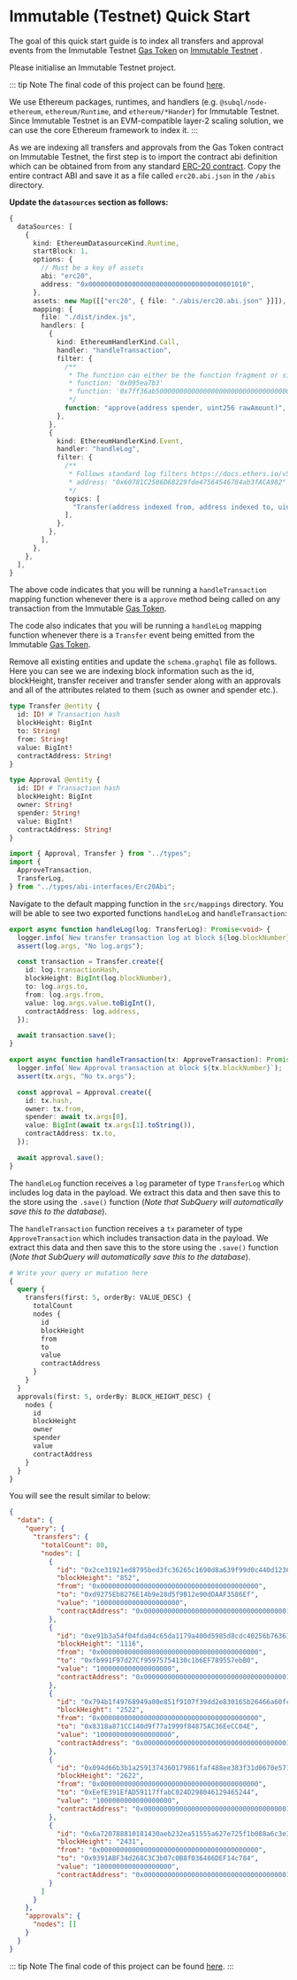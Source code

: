 # Immutable (Testnet) Quick Start

The goal of this quick start guide is to index all transfers and approval events from the Immutable Testnet [Gas Token](https://immutable-testnet.blockscout.com/token/0x0000000000000000000000000000000000001010) on [Immutable Testnet](https://immutable-testnet.blockscout.com) .

<!-- @include: ../snippets/evm-quickstart-reference.md -->

Please initialise an Immutable Testnet project.

::: tip Note
The final code of this project can be found [here](https://github.com/subquery/ethereum-subql-starter/blob/main/Immutable/immutable-testnet-starter/).

We use Ethereum packages, runtimes, and handlers (e.g. `@subql/node-ethereum`, `ethereum/Runtime`, and `ethereum/*Hander`) for Immutable Testnet. Since Immutable Testnet is an EVM-compatible layer-2 scaling solution, we can use the core Ethereum framework to index it.
:::

<!-- @include: ../snippets/evm-manifest-intro.md#level2 -->

As we are indexing all transfers and approvals from the Gas Token contract on Immutable Testnet, the first step is to import the contract abi definition which can be obtained from from any standard [ERC-20 contract](https://ethereum.org/en/developers/docs/standards/tokens/erc-20/). Copy the entire contract ABI and save it as a file called `erc20.abi.json` in the `/abis` directory.

**Update the `datasources` section as follows:**

```ts
{
  dataSources: [
    {
      kind: EthereumDatasourceKind.Runtime,
      startBlock: 1,
      options: {
        // Must be a key of assets
        abi: "erc20",
        address: "0x0000000000000000000000000000000000001010",
      },
      assets: new Map([["erc20", { file: "./abis/erc20.abi.json" }]]),
      mapping: {
        file: "./dist/index.js",
        handlers: [
          {
            kind: EthereumHandlerKind.Call,
            handler: "handleTransaction",
            filter: {
              /**
               * The function can either be the function fragment or signature
               * function: '0x095ea7b3'
               * function: '0x7ff36ab500000000000000000000000000000000000000000000000000000000'
               */
              function: "approve(address spender, uint256 rawAmount)",
            },
          },
          {
            kind: EthereumHandlerKind.Event,
            handler: "handleLog",
            filter: {
              /**
               * Follows standard log filters https://docs.ethers.io/v5/concepts/events/
               * address: "0x60781C2586D68229fde47564546784ab3fACA982"
               */
              topics: [
                "Transfer(address indexed from, address indexed to, uint256 amount)",
              ],
            },
          },
        ],
      },
    },
  ],
}
```

The above code indicates that you will be running a `handleTransaction` mapping function whenever there is a `approve` method being called on any transaction from the Immutable [Gas Token](https://immutable-testnet.blockscout.com/token/0x0000000000000000000000000000000000001010).

The code also indicates that you will be running a `handleLog` mapping function whenever there is a `Transfer` event being emitted from the Immutable [Gas Token](https://immutable-testnet.blockscout.com/token/0x0000000000000000000000000000000000001010).

<!-- @include: ../snippets/evm-manifest-note.md -->

<!-- @include: ../snippets/schema-intro-level2.md -->

Remove all existing entities and update the `schema.graphql` file as follows. Here you can see we are indexing block information such as the id, blockHeight, transfer receiver and transfer sender along with an approvals and all of the attributes related to them (such as owner and spender etc.).

```graphql
type Transfer @entity {
  id: ID! # Transaction hash
  blockHeight: BigInt
  to: String!
  from: String!
  value: BigInt!
  contractAddress: String!
}

type Approval @entity {
  id: ID! # Transaction hash
  blockHeight: BigInt
  owner: String!
  spender: String!
  value: BigInt!
  contractAddress: String!
}
```

<!-- @include: ../snippets/note-on-entity-relationships.md -->

<!-- @include: ../snippets/evm-codegen.md -->

```ts
import { Approval, Transfer } from "../types";
import {
  ApproveTransaction,
  TransferLog,
} from "../types/abi-interfaces/Erc20Abi";
```

<!-- @include: ../snippets/schema-note.md -->

<!-- @include: ../snippets/mapping-intro-level2.md -->

Navigate to the default mapping function in the `src/mappings` directory. You will be able to see two exported functions `handleLog` and `handleTransaction`:

```ts
export async function handleLog(log: TransferLog): Promise<void> {
  logger.info(`New transfer transaction log at block ${log.blockNumber}`);
  assert(log.args, "No log.args");

  const transaction = Transfer.create({
    id: log.transactionHash,
    blockHeight: BigInt(log.blockNumber),
    to: log.args.to,
    from: log.args.from,
    value: log.args.value.toBigInt(),
    contractAddress: log.address,
  });

  await transaction.save();
}

export async function handleTransaction(tx: ApproveTransaction): Promise<void> {
  logger.info(`New Approval transaction at block ${tx.blockNumber}`);
  assert(tx.args, "No tx.args");

  const approval = Approval.create({
    id: tx.hash,
    owner: tx.from,
    spender: await tx.args[0],
    value: BigInt(await tx.args[1].toString()),
    contractAddress: tx.to,
  });

  await approval.save();
}
```

The `handleLog` function receives a `log` parameter of type `TransferLog` which includes log data in the payload. We extract this data and then save this to the store using the `.save()` function (_Note that SubQuery will automatically save this to the database_).

The `handleTransaction` function receives a `tx` parameter of type `ApproveTransaction` which includes transaction data in the payload. We extract this data and then save this to the store using the `.save()` function (_Note that SubQuery will automatically save this to the database_).

<!-- @include: ../snippets/evm-mapping-note.md -->

<!-- @include: ../snippets/build.md -->

<!-- @include: ../snippets/run-locally.md -->

<!-- @include: ../snippets/query-intro.md -->

```graphql
# Write your query or mutation here
{
  query {
    transfers(first: 5, orderBy: VALUE_DESC) {
      totalCount
      nodes {
        id
        blockHeight
        from
        to
        value
        contractAddress
      }
    }
  }
  approvals(first: 5, orderBy: BLOCK_HEIGHT_DESC) {
    nodes {
      id
      blockHeight
      owner
      spender
      value
      contractAddress
    }
  }
}
```

You will see the result similar to below:

```json
{
  "data": {
    "query": {
      "transfers": {
        "totalCount": 80,
        "nodes": [
          {
            "id": "0x2ce31921ed8795bed3fc36265c1690d8a639f99d0c440d123679d3873ccf8846",
            "blockHeight": "852",
            "from": "0x0000000000000000000000000000000000000000",
            "to": "0xd9275Eb8276E14b9e28d5f9B12e90dDAAF3586Ef",
            "value": "100000000000000000000",
            "contractAddress": "0x0000000000000000000000000000000000001010"
          },
          {
            "id": "0xe91b3a54f04fda04c65da1179a400d5985d8cdc40256b76361e0438713764490",
            "blockHeight": "1116",
            "from": "0x0000000000000000000000000000000000000000",
            "to": "0xfb991F97d27Cf95975754130c1b6EF789557ebB0",
            "value": "1000000000000000000",
            "contractAddress": "0x0000000000000000000000000000000000001010"
          },
          {
            "id": "0x794b1f49768949a00e851f9107f39dd2e830165b26466a60fcf0d4745b943884",
            "blockHeight": "2522",
            "from": "0x0000000000000000000000000000000000000000",
            "to": "0x8318a871CC140d9f77a1999f84875AC36EeCC04E",
            "value": "1000000000000000000",
            "contractAddress": "0x0000000000000000000000000000000000001010"
          },
          {
            "id": "0x094d66b3b1a2591374360179861faf488ee383f31d0670e57147a8900c75dfe6",
            "blockHeight": "2622",
            "from": "0x0000000000000000000000000000000000000000",
            "to": "0xEefE391EfAD59117ffabC024D298046129465244",
            "value": "1000000000000000000",
            "contractAddress": "0x0000000000000000000000000000000000001010"
          },
          {
            "id": "0x6a720788810181430aeb232ea51555a627e725f1b088a6c3e32bfb85db35d574",
            "blockHeight": "2431",
            "from": "0x0000000000000000000000000000000000000000",
            "to": "0x9391ABF34d268C3C3b07c0B8f036486DEF14c784",
            "value": "1000000000000000000",
            "contractAddress": "0x0000000000000000000000000000000000001010"
          }
        ]
      }
    },
    "approvals": {
      "nodes": []
    }
  }
}
```

::: tip Note
The final code of this project can be found [here](https://github.com/subquery/ethereum-subql-starter/blob/main/Immutable).
:::

<!-- @include: ../snippets/whats-next.md -->
